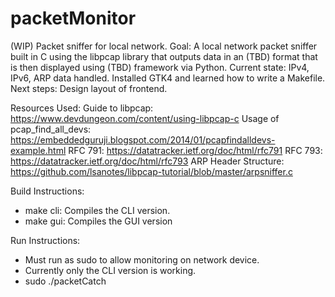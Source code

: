 # packetMonitor
(WIP) Packet sniffer for local network.
Goal: A local network packet sniffer built in C using the libpcap library that outputs data in an (TBD) format that is then displayed using (TBD) framework via Python.
Current state: IPv4, IPv6, ARP data handled. Installed GTK4 and learned how to write a Makefile.
Next steps: Design layout of frontend.

Resources Used:
Guide to libpcap: https://www.devdungeon.com/content/using-libpcap-c
Usage of pcap_find_all_devs: https://embeddedguruji.blogspot.com/2014/01/pcapfindalldevs-example.html
RFC 791: https://datatracker.ietf.org/doc/html/rfc791
RFC 793: https://datatracker.ietf.org/doc/html/rfc793
ARP Header Structure: https://github.com/lsanotes/libpcap-tutorial/blob/master/arpsniffer.c


Build Instructions:
- make cli: Compiles the CLI version.
- make gui: Compiles the GUI version

Run Instructions:
- Must run as sudo to allow monitoring on network device.
- Currently only the CLI version is working. 
- sudo ./packetCatch 

